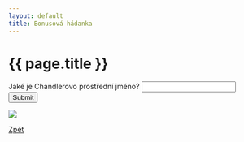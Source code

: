 ```yaml
---
layout: default
title: Bonusová hádanka
---
```

<div class="uvod">
<h1>{{ page.title }}</h1>

<p>
 <form name="myForm" onsubmit="return validateForm()" method="post">
Jaké je Chandlerovo prostřední jméno? <input type="text" name="fname">
<input type="submit" value="Submit">
</form> 
</p>
<p>
<img src="https://media2.giphy.com/media/XEIrffKGzZlaVQ2z80/giphy.gif?cid=ecf05e47cjpt2b1dkuac73n2d190iztvd4tn905zq9mu91im&ep=v1_gifs_search&rid=giphy.gif&ct=g">
</p>
 <a href="{{ site.baseurl }}//">Zpět</a>

 </div>
<script src="{{ site.baseurl }}//assets/js/bonus.js"></script> 
